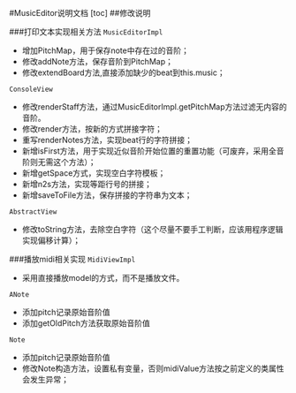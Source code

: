#MusicEditor说明文档
[toc]
##修改说明

###打印文本实现相关方法
`MusicEditorImpl`
- 增加PitchMap，用于保存note中存在过的音阶；
- 修改addNote方法，保存音阶到PitchMap；
- 修改extendBoard方法,直接添加缺少的beat到this.music；

`ConsoleView`
- 修改renderStaff方法，通过MusicEditorImpl.getPitchMap方法过滤无内容的音阶。
- 修改render方法，按新的方式拼接字符；
- 重写renderNotes方法，实现beat行的字符拼接；
- 新增isFirst方法，用于实现近似音阶开始位置的重置功能（可废弃，采用全音阶则无需这个方法）；
- 新增getSpace方式，实现空白字符模板；
- 新增n2s方法，实现等距行号的拼接；
- 新增saveToFile方法，保存拼接的字符串为文本；

`AbstractView`
- 修改toString方法，去除空白字符（这个尽量不要手工判断，应该用程序逻辑实现偏移计算）；

###播放midi相关实现
`MidiViewImpl`
- 采用直接播放model的方式，而不是播放文件。

`ANote`
- 添加pitch记录原始音阶值
- 添加getOldPitch方法获取原始音阶值

`Note`
- 添加pitch记录原始音阶值
- 修改Note构造方法，设置私有变量，否则midiValue方法按之前定义的类属性会发生异常；